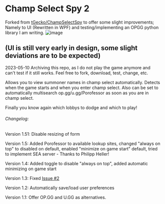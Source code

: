 # Champ Select Spy 2

Forked from [tGecko/ChampSelectSpy](https://github.com/tGecko/ChampSelectSpy/) to offer some slight improvements; Namely to UI (Rewritten in WPF) and testing/implementing an OPGG python library I am writing.
![image](https://github.com/ShoobyDoo/ChampSelectSpy2/assets/49772243/67067457-033a-4ed9-812c-5e2c78cdd518)

(UI is still very early in design, some slight deviations are to be expected)
---

2023-05-10 Archiving this repo, as I do not play the game anymore and can't test if it still works. Feel free to fork, download, test, change, etc.

Allows you to view summoner names in champ select automatically. Detects when the game starts and when you enter champ select. Also can be set to automatically multisearch op.gg/u.gg/Porofessor as soon as you are in champ select.

Finally you know again which lobbys to dodge and which to play!



###### Changelog:

Version 1.51: Disable resizing of form

Version 1.5:  Added Porofessor to available lookup sites, changed "always on top" to disabled on default, enabled "minimize on game start" default, tried to implement SEA server - Thanks to Philipp Heller!

Version 1.4:  Added toggle to disable "always on top", added automatic minimizing on game start

Version 1.3:  Fixed [Issue #2](https://github.com/tGecko/ChampSelectSpy/issues/2)

Version 1.2:  Automatically save/load user preferences

Version 1.1:  Offer OP.GG and U.GG as alternatives.
